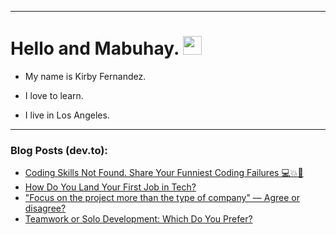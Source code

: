 
<img src="https://komarev.com/ghpvc/?username=kirbygit&style=flat-square&color=blue" alt=""/>

---
<h1>
  Hello and Mabuhay.
  <img src="https://media.giphy.com/media/hvRJCLFzcasrR4ia7z/giphy.gif" width="30px"/>
</h1>

- My name is Kirby Fernandez.

- I love to learn.

- I live in Los Angeles.

---

### Blog Posts (dev.to):
<!-- BLOG-POST-LIST:START -->
- [Coding Skills Not Found. Share Your Funniest Coding Failures 💻💥🙈](https://dev.to/codenewbieteam/coding-skills-not-found-share-your-funniest-coding-failures-4koj)
- [How Do You Land Your First Job in Tech?](https://dev.to/codenewbieteam/how-do-you-land-your-first-job-in-tech-56ea)
- [&quot;Focus on the project more than the type of company&quot; — Agree or disagree?](https://dev.to/ben/focus-on-the-project-more-than-the-type-of-company-agree-or-disagree-7aa)
- [Teamwork or Solo Development: Which Do You Prefer?](https://dev.to/codenewbieteam/teamwork-or-solo-development-which-do-you-prefer-3nkm)
<!-- BLOG-POST-LIST:END -->
